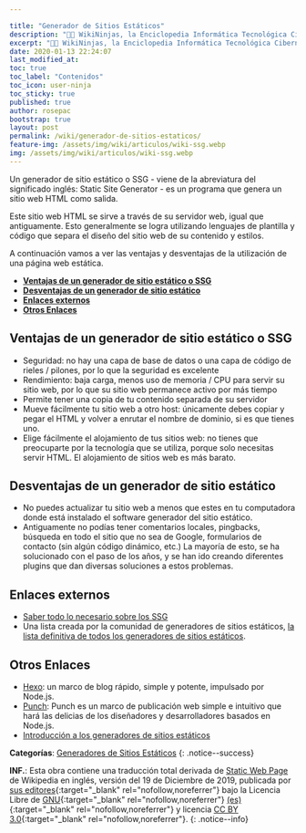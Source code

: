 ```yaml
---

title: "Generador de Sitios Estáticos"
description: "👨‍💻 WikiNinjas, la Enciclopedia Informática Tecnológica Ciberninjas: Generador de Sitios Estáticos (SSG)"
excerpt: "👨‍💻 WikiNinjas, la Enciclopedia Informática Tecnológica Ciberninjas: Generador de Sitios Estáticos (SSG)"
date: 2020-01-13 22:24:07
last_modified_at: 
toc: true
toc_label: "Contenidos"
toc_icon: user-ninja
toc_sticky: true
published: true
author: rosepac
bootstrap: true
layout: post
permalink: /wiki/generador-de-sitios-estaticos/
feature-img: /assets/img/wiki/articulos/wiki-ssg.webp
img: /assets/img/wiki/articulos/wiki-ssg.webp
---
```


Un generador de sitio estático o SSG - viene de la abreviatura del significado inglés: Static Site Generator - es un programa que genera un sitio web HTML como salida.

Este sitio web HTML se sirve a través de su servidor web, igual que antiguamente. Esto generalmente se logra utilizando lenguajes de plantilla y código que separa el diseño del sitio web de su contenido y estilos.

A continuación vamos a ver las ventajas y desventajas de la utilización de una página web estática.

- [**Ventajas de un generador de sitio estático o SSG**](#ventajas-de-un-generador-de-sitio-estático-o-ssg)
- [**Desventajas de un generador de sitio estático**](#desventajas-de-un-generador-de-sitio-estático)
- [**Enlaces externos**](#enlaces-externos)
- [**Otros Enlaces**](#otros-enlaces)

## **Ventajas de un generador de sitio estático o SSG**

- Seguridad: no hay una capa de base de datos o una capa de código de rieles / pilones, por lo que la seguridad es excelente
- Rendimiento: baja carga, menos uso de memoria / CPU para servir su sitio web, por lo que su sitio web permanece activo por más tiempo
- Permite tener una copia de tu contenido separada de su servidor
- Mueve fácilmente tu sitio web a otro host: únicamente debes copiar y pegar el HTML y volver a enrutar el nombre de dominio, si es que tienes uno.
- Elige fácilmente el alojamiento de tus sitios web: no tienes que preocuparte por la tecnología que se utiliza, porque solo necesitas servir HTML. El alojamiento de sitios web es más barato.

## **Desventajas de un generador de sitio estático**

- No puedes actualizar tu sitio web a menos que estes en tu computadora donde está instalado el software generador del sitio estático.
- Antiguamente no podías tener comentarios locales, pingbacks, búsqueda en todo el sitio que no sea de Google, formularios de contacto (sin algún código dinámico, etc.) La mayoría de esto, se ha solucionado con el paso de los años, y se han ido creando diferentes plugins que dan diversas soluciones a estos problemas.

## **Enlaces externos**

- [Saber todo lo necesario sobre los SSG](/ssg/)
- Una lista creada por la comunidad de generadores de sitios estáticos, [la lista definitiva de todos los generadores de sitios estáticos](https://staticsitegenerators.net/).

## **Otros Enlaces**

- [Hexo](http://zespia.tw/hexo/): un marco de blog rápido, simple y potente, impulsado por Node.js.
- [Punch](http://laktek.github.com/punch/): Punch es un marco de publicación web simple e intuitivo que hará las delicias de los diseñadores y desarrolladores basados en Node.js.
- [Introducción a los generadores de sitios estáticos](http://www.mickgardner.com/2012/12/an-introduction-to-static-site.html)

**Categorías**: [Generadores de Sitios Estáticos](/generadores-de-sitios-estaticos)
{: .notice--success}

**INF.**: Esta obra contiene una traducción total derivada de [Static Web Page](https://en.wikipedia.org/wiki/Static_web_page) de Wikipedia en inglés, versión del 19 de Diciembre de 2019, publicada por [sus editores](https://en.wikipedia.org/w/index.php?title=Static_web_page&action=history){:target="_blank" rel="nofollow,noreferrer"} bajo la Licencia Libre de [GNU](http://www.gnu.org/licenses/licenses.html#GPL){:target="_blank" rel="nofollow,noreferrer"} [(es)](https://es.wikipedia.org/wiki/Wikipedia:Traducci%C3%B3n_no_oficial_de_la_Licencia_de_documentaci%C3%B3n_libre_de_GNU){:target="_blank" rel="nofollow,noreferrer"} y licencia [CC BY 3.0](https://creativecommons.org/licenses/by-sa/3.0/deed.es){:target="_blank" rel="nofollow,noreferrer"}.
{: .notice--info}
<!-- > Fuente: <a href="https://en.wikipedia.org/wiki/Static_web_page" rel="nofollow,noreferrer">Wikipedia</a> -->
<!-- https://wiki.python.org/moin/StaticSiteGenerator -->